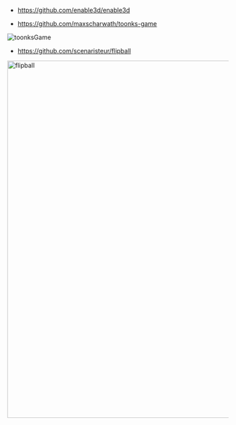 - https://github.com/enable3d/enable3d


- https://github.com/maxscharwath/toonks-game

![toonksGame](https://github.com/Boyquotes/awesome_enable3d/assets/417514/41241d65-a2cb-4b26-a535-d6d86f65a460)

- https://github.com/scenaristeur/flipball
<img width="815" alt="flipball" src="https://github.com/Boyquotes/awesome_enable3d/assets/417514/628c8c3a-2744-4696-9d31-44913f678e44">
